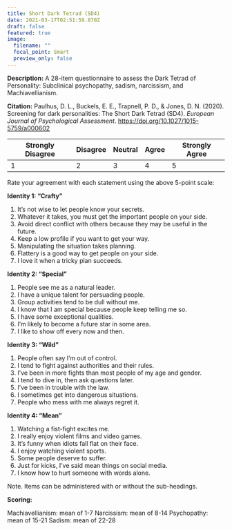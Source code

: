 ```yaml
---
title: Short Dark Tetrad (SD4)
date: 2021-03-17T02:51:59.870Z
draft: false
featured: true
image:
  filename: ""
  focal_point: Smart
  preview_only: false
---
```

**Description:** A 28-item questionnaire to assess the Dark Tetrad of Personality: Subclinical psychopathy, sadism, narcissism, and Machiavellianism.

**Citation:** Paulhus, D. L., Buckels, E. E., Trapnell, P. D., & Jones, D. N. (2020). Screening for dark personalities: The Short Dark Tetrad (SD4). *European Journal of Psychological Assessment*. <https://doi.org/10.1027/1015-5759/a000602>


| Strongly Disagree | Disagree | Neutral | Agree | Strongly Agree |
| ----------------- | -------- | ------- | ----- | -------------- |
| 1                 | 2        | 3       | 4     | 5              |

Rate your agreement with each statement using the above 5-point scale:

**Identity 1: “Crafty”**
1. It’s not wise to let people know your secrets.
2. Whatever it takes, you must get the important people on your side.
3. Avoid direct conflict with others because they may be useful in the future.
4. Keep a low profile if you want to get your way.
5. Manipulating the situation takes planning.
6. Flattery is a good way to get people on your side.
7. I love it when a tricky plan succeeds.

**Identity 2: “Special”**
1. People see me as a natural leader.
2. I have a unique talent for persuading people.
3. Group activities tend to be dull without me.
4. I know that I am special because people keep telling me so.
5. I have some exceptional qualities.
6. I’m likely to become a future star in some area.
7. I like to show off every now and then.

**Identity 3: “Wild”**
1. People often say I’m out of control.
2. I tend to fight against authorities and their rules.
3. I’ve been in more fights than most people of my age and gender.
4. I tend to dive in, then ask questions later.
5. I’ve been in trouble with the law.
6. I sometimes get into dangerous situations.
7. People who mess with me always regret it.

**Identity 4: “Mean”**
1. Watching a fist-fight excites me.
2. I really enjoy violent films and video games.
3. It’s funny when idiots fall flat on their face.
4. I enjoy watching violent sports.
5. Some people deserve to suffer.
6. Just for kicks, I’ve said mean things on social media.
7. I know how to hurt someone with words alone.

Note. Items can be administered with or without the sub-headings.

**Scoring:** 

Machiavellianism: mean of 1-7
Narcissism: mean of 8-14
Psychopathy: mean of 15-21
Sadism: mean of 22-28
